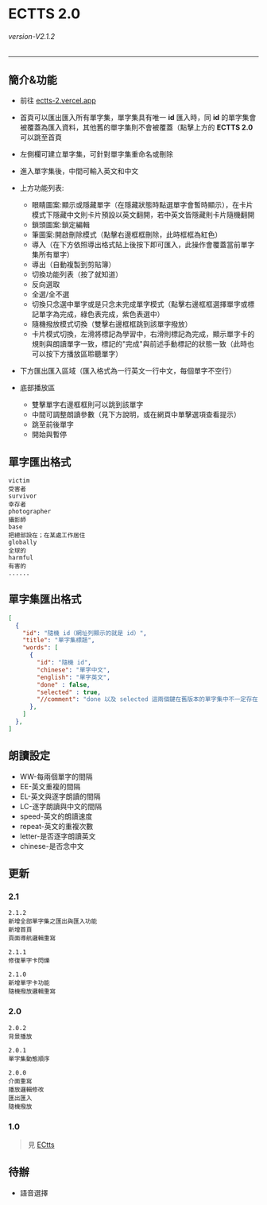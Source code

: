 # ECTTS 2.0
###### *version-V2.1.2* 
---
## 簡介&功能
- 前往 [ectts-2.vercel.app](https://ectts-2.vercel.app/)
- 首頁可以匯出匯入所有單字集，單字集具有唯一 **id** 匯入時，同 **id** 的單字集會被覆蓋為匯入資料，其他舊的單字集則不會被覆蓋（點擊上方的 **ECTTS 2.0** 可以跳至首頁
- 左側欄可建立單字集，可針對單字集重命名或刪除
- 進入單字集後，中間可輸入英文和中文
- 上方功能列表:
  - 眼睛圖案:顯示或隱藏單字（在隱藏狀態時點選單字會暫時顯示），在卡片模式下隱藏中文則卡片預設以英文翻開，若中英文皆隱藏則卡片隨機翻開
  - 鎖頭圖案:鎖定編輯
  - 筆圖案:開啟刪除模式（點擊右邊框框刪除，此時框框為紅色）
  - 導入（在下方依照導出格式貼上後按下即可匯入，此操作會覆蓋當前單字集所有單字）
  - 導出（自動複製到剪貼簿）
  - 切換功能列表（按了就知道）
  - 反向選取
  - 全選/全不選
  - 切換只念選中單字或是只念未完成單字模式（點擊右邊框框選擇單字或標記單字為完成，綠色表完成，紫色表選中）
  - 隨機撥放模式切換（雙擊右邊框框跳到該單字撥放）
  - 卡片模式切換，左滑將標記為學習中，右滑則標記為完成，顯示單字卡的規則與朗讀單字一致，標記的"完成"與前述手動標記的狀態一致（此時也可以按下方播放區聆聽單字）
  
- 下方匯出匯入區域（匯入格式為一行英文一行中文，每個單字不空行）
- 底部播放區
  - 雙擊單字右邊框框則可以跳到該單字
  - 中間可調整朗讀參數（見下方說明，或在網頁中單擊選項查看提示） 
  - 跳至前後單字
  - 開始與暫停
 
## 單字匯出格式
```
victim 
受害者
survivor 
幸存者
photographer
攝影師
base
把總部設在；在某處工作居住
globally 
全球的
harmful 
有害的
......
```

## 單字集匯出格式
``` JSON
[
  {
    "id": "隨機 id（網址列顯示的就是 id）",
    "title": "單字集標題",
    "words": [
      {
        "id": "隨機 id",
        "chinese": "單字中文",
        "english": "單字英文",
        "done" : false,
        "selected" : true,
        "//comment": "done 以及 selected 這兩個鍵在舊版本的單字集中不一定存在"
      },
    ]
  },
]
```

## 朗讀設定
- WW-每兩個單字的間隔
- EE-英文重複的間隔
- EL-英文與逐字朗讀的間隔
- LC-逐字朗讀與中文的間隔
- speed-英文的朗讀速度
- repeat-英文的重複次數
- letter-是否逐字朗讀英文
- chinese-是否念中文

## 更新

### 2.1
```
2.1.2
新增全部單字集之匯出與匯入功能
新增首頁
頁面導航邏輯重寫

2.1.1
修復單字卡閃爍

2.1.0
新增單字卡功能
隨機撥放邏輯重寫
```

### 2.0
```
2.0.2
背景播放

2.0.1
單字集動態順序

2.0.0
介面重寫
播放邏輯修改
匯出匯入
隨機撥放
```

### 1.0
> 見 [ECtts](https://github.com/jx06T/ECtts)

## 待辦
- 語音選擇
